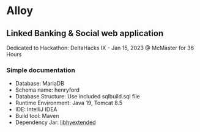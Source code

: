 # Alloy
## Linked Banking & Social web application

Dedicated to Hackathon: DeltaHacks IX - Jan 15, 2023 @ McMaster for 36 Hours

### Simple documentation
- Database: MariaDB
- Schema name: henryford
- Database Structure: Use included sqlbuild.sql file
- Runtime Environment: Java 19, Tomcat 8.5
- IDE: IntelliJ IDEA
- Build tool: Maven
- Dependency Jar: [libhyextended](https://github.com/410-dev/libhyextended)

